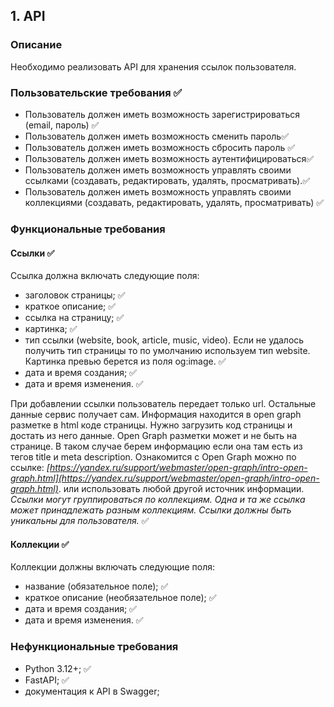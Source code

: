 ## **1. API**
### **Описание**
Необходимо реализовать API для хранения ссылок пользователя.
### Пользовательские требования ✅
- Пользователь должен иметь возможность зарегистрироваться (email, пароль) ✅
- Пользователь должен иметь возможность сменить пароль✅
- Пользователь должен иметь возможность сбросить пароль ✅
- Пользователь должен иметь возможность аутентифицироваться✅
- Пользователь должен иметь возможность управлять своими ссылками
(создавать, редактировать, удалять, просматривать).✅
- Пользователь должен иметь возможность управлять своими коллекциями
(создавать, редактировать, удалять, просматривать) ✅
### Функциональные требования
#### Ссылки ✅
Ссылка должна включать следующие поля:
- заголовок страницы; ✅
- краткое описание; ✅
- ссылка на страницу; ✅
- картинка; ✅
- тип ссылки (website, book, article, music, video). Если не удалось получить тип страницы то по умолчанию используем тип website. Картинка превью берется из поля og:image. ✅
- дата и время создания; ✅
- дата и время изменения. ✅

При добавлении ссылки пользователь передает только url. Остальные данные сервис получает сам. Информация находится в open graph разметке в html коде страницы. Нужно загрузить код страницы и достать из него данные. Open Graph разметки может и не быть на странице. В таком случае берем информацию если она там есть из тегов title и meta description. Ознакомится с Open Graph можно по ссылке: *[https://yandex.ru/support/webmaster/open-graph/intro-open-graph.html](https://yandex.ru/support/webmaster/open-graph/intro-open-graph.html)*. или использовать любой другой источник информации.
*Ссылки могут группироваться по коллекциям. Одна и та же ссылка может принадлежать разным коллекциям. Ссылки должны быть уникальны для пользователя.* ✅
#### Коллекции ✅
Коллекции должны включать следующие поля:
- название (обязательное поле); ✅
- краткое описание (необязательное поле); ✅
- дата и время создания; ✅
- дата и время изменения. ✅
### **Нефункциональные требования**
- Python 3.12+; ✅
- FastAPI; ✅
- документация к API в Swagger;